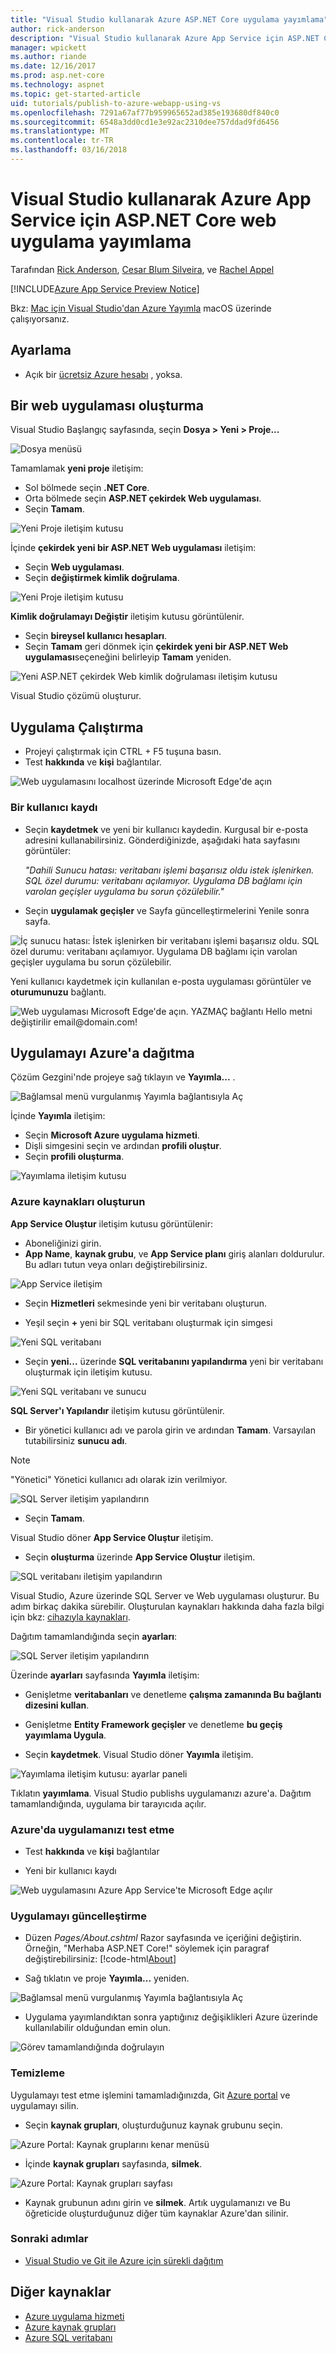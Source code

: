 ```yaml
---
title: "Visual Studio kullanarak Azure ASP.NET Core uygulama yayımlama"
author: rick-anderson
description: "Visual Studio kullanarak Azure App Service için ASP.NET Core uygulama yayımlama öğrenin."
manager: wpickett
ms.author: riande
ms.date: 12/16/2017
ms.prod: asp.net-core
ms.technology: aspnet
ms.topic: get-started-article
uid: tutorials/publish-to-azure-webapp-using-vs
ms.openlocfilehash: 7291a67af77b959965652ad385e193680df840c0
ms.sourcegitcommit: 6548a3dd0cd1e3e92ac2310dee757ddad9fd6456
ms.translationtype: MT
ms.contentlocale: tr-TR
ms.lasthandoff: 03/16/2018
---
```

# <a name="publish-an-aspnet-core-web-app-to-azure-app-service-using-visual-studio"></a>Visual Studio kullanarak Azure App Service için ASP.NET Core web uygulama yayımlama

Tarafından [Rick Anderson](https://twitter.com/RickAndMSFT), [Cesar Blum Silveira](https://github.com/cesarbs), ve [Rachel Appel](https://twitter.com/rachelappel)

[!INCLUDE[Azure App Service Preview Notice](../includes/azure-apps-preview-notice.md)]

Bkz: [Mac için Visual Studio'dan Azure Yayımla](https://blog.xamarin.com/publish-azure-visual-studio-mac/) macOS üzerinde çalışıyorsanız.

## <a name="set-up"></a>Ayarlama

* Açık bir [ücretsiz Azure hesabı](https://aka.ms/K5y5yh) , yoksa. 

## <a name="create-a-web-app"></a>Bir web uygulaması oluşturma

Visual Studio Başlangıç sayfasında, seçin **Dosya > Yeni > Proje...**

![Dosya menüsü](publish-to-azure-webapp-using-vs/_static/file_new_project.png)

Tamamlamak **yeni proje** iletişim:

* Sol bölmede seçin **.NET Core**.
* Orta bölmede seçin **ASP.NET çekirdek Web uygulaması**.
* Seçin **Tamam**.

![Yeni Proje iletişim kutusu](publish-to-azure-webapp-using-vs/_static/new_prj.png)

İçinde **çekirdek yeni bir ASP.NET Web uygulaması** iletişim:

* Seçin **Web uygulaması**.
* Seçin **değiştirmek kimlik doğrulama**.

![Yeni Proje iletişim kutusu](publish-to-azure-webapp-using-vs/_static/new_prj_2.png)

**Kimlik doğrulamayı Değiştir** iletişim kutusu görüntülenir. 

* Seçin **bireysel kullanıcı hesapları**.
* Seçin **Tamam** geri dönmek için **çekirdek yeni bir ASP.NET Web uygulaması**seçeneğini belirleyip **Tamam** yeniden.

![Yeni ASP.NET çekirdek Web kimlik doğrulaması iletişim kutusu](publish-to-azure-webapp-using-vs/_static/new_prj_auth.png) 

Visual Studio çözümü oluşturur.

## <a name="run-the-app"></a>Uygulama Çalıştırma

* Projeyi çalıştırmak için CTRL + F5 tuşuna basın.
* Test **hakkında** ve **kişi** bağlantılar.

![Web uygulamasını localhost üzerinde Microsoft Edge'de açın](publish-to-azure-webapp-using-vs/_static/show.png)

### <a name="register-a-user"></a>Bir kullanıcı kaydı

* Seçin **kaydetmek** ve yeni bir kullanıcı kaydedin. Kurgusal bir e-posta adresini kullanabilirsiniz. Gönderdiğinizde, aşağıdaki hata sayfasını görüntüler:

    *"Dahili Sunucu hatası: veritabanı işlemi başarısız oldu istek işlenirken. SQL özel durumu: veritabanı açılamıyor. Uygulama DB bağlamı için varolan geçişler uygulama bu sorun çözülebilir."*
* Seçin **uygulamak geçişler** ve Sayfa güncelleştirmelerini Yenile sonra sayfa.

![İç sunucu hatası: İstek işlenirken bir veritabanı işlemi başarısız oldu. SQL özel durumu: veritabanı açılamıyor. Uygulama DB bağlamı için varolan geçişler uygulama bu sorun çözülebilir.](publish-to-azure-webapp-using-vs/_static/mig.png)

Yeni kullanıcı kaydetmek için kullanılan e-posta uygulaması görüntüler ve **oturumunuzu** bağlantı.

![Web uygulaması Microsoft Edge'de açın. YAZMAÇ bağlantı Hello metni değiştirilir email@domain.com!](publish-to-azure-webapp-using-vs/_static/hello.png)

## <a name="deploy-the-app-to-azure"></a>Uygulamayı Azure'a dağıtma

Çözüm Gezgini'nde projeye sağ tıklayın ve **Yayımla...** .

![Bağlamsal menü vurgulanmış Yayımla bağlantısıyla Aç](publish-to-azure-webapp-using-vs/_static/pub.png)

İçinde **Yayımla** iletişim:

* Seçin **Microsoft Azure uygulama hizmeti**.
* Dişli simgesini seçin ve ardından **profili oluştur**.
* Seçin **profili oluşturma**.

![Yayımlama iletişim kutusu](publish-to-azure-webapp-using-vs/_static/maas1.png)

### <a name="create-azure-resources"></a>Azure kaynakları oluşturun

**App Service Oluştur** iletişim kutusu görüntülenir:

* Aboneliğinizi girin.
* **App Name**, **kaynak grubu**, ve **App Service planı** giriş alanları doldurulur. Bu adları tutun veya onları değiştirebilirsiniz.

![App Service iletişim](publish-to-azure-webapp-using-vs/_static/newrg1.png)

* Seçin **Hizmetleri** sekmesinde yeni bir veritabanı oluşturun.

* Yeşil seçin  **+**  yeni bir SQL veritabanı oluşturmak için simgesi

![Yeni SQL veritabanı](publish-to-azure-webapp-using-vs/_static/sql.png)

* Seçin **yeni...**  üzerinde **SQL veritabanını yapılandırma** yeni bir veritabanı oluşturmak için iletişim kutusu.

![Yeni SQL veritabanı ve sunucu](publish-to-azure-webapp-using-vs/_static/conf.png)

**SQL Server'ı Yapılandır** iletişim kutusu görüntülenir.

* Bir yönetici kullanıcı adı ve parola girin ve ardından **Tamam**. Varsayılan tutabilirsiniz **sunucu adı**. 

> [!NOTE]
> "Yönetici" Yönetici kullanıcı adı olarak izin verilmiyor.

![SQL Server iletişim yapılandırın](publish-to-azure-webapp-using-vs/_static/conf_servername.png)

* Seçin **Tamam**.

Visual Studio döner **App Service Oluştur** iletişim.

* Seçin **oluşturma** üzerinde **App Service Oluştur** iletişim.

![SQL veritabanı iletişim yapılandırın](publish-to-azure-webapp-using-vs/_static/conf_final.png)

Visual Studio, Azure üzerinde SQL Server ve Web uygulaması oluşturur. Bu adım birkaç dakika sürebilir. Oluşturulan kaynakları hakkında daha fazla bilgi için bkz: [cihazıyla kaynakları](#additonal-resources).

Dağıtım tamamlandığında seçin **ayarları**:

![SQL Server iletişim yapılandırın](publish-to-azure-webapp-using-vs/_static/set.png)

Üzerinde **ayarları** sayfasında **Yayımla** iletişim:

  * Genişletme **veritabanları** ve denetleme **çalışma zamanında Bu bağlantı dizesini kullan**.
  * Genişletme **Entity Framework geçişler** ve denetleme **bu geçiş yayımlama Uygula**.

* Seçin **kaydetmek**. Visual Studio döner **Yayımla** iletişim. 

![Yayımlama iletişim kutusu: ayarlar paneli](publish-to-azure-webapp-using-vs/_static/pubs.png)

Tıklatın **yayımlama**. Visual Studio publishs uygulamanızı azure'a. Dağıtım tamamlandığında, uygulama bir tarayıcıda açılır.

### <a name="test-your-app-in-azure"></a>Azure'da uygulamanızı test etme

* Test **hakkında** ve **kişi** bağlantılar

* Yeni bir kullanıcı kaydı

![Web uygulamasını Azure App Service'te Microsoft Edge açılır](publish-to-azure-webapp-using-vs/_static/register.png)

### <a name="update-the-app"></a>Uygulamayı güncelleştirme

* Düzen *Pages/About.cshtml* Razor sayfasında ve içeriğini değiştirin. Örneğin, "Merhaba ASP.NET Core!" söylemek için paragraf değiştirebilirsiniz: [!code-html[About](publish-to-azure-webapp-using-vs/sample/about.cshtml?highlight=9&range=1-9)]

* Sağ tıklatın ve proje **Yayımla...**  yeniden.

![Bağlamsal menü vurgulanmış Yayımla bağlantısıyla Aç](publish-to-azure-webapp-using-vs/_static/pub.png)

* Uygulama yayımlandıktan sonra yaptığınız değişiklikleri Azure üzerinde kullanılabilir olduğundan emin olun.

![Görev tamamlandığında doğrulayın](publish-to-azure-webapp-using-vs/_static/final.png)

### <a name="clean-up"></a>Temizleme

Uygulamayı test etme işlemini tamamladığınızda, Git [Azure portal](https://portal.azure.com/) ve uygulamayı silin.

* Seçin **kaynak grupları**, oluşturduğunuz kaynak grubunu seçin.

![Azure Portal: Kaynak gruplarını kenar menüsü](publish-to-azure-webapp-using-vs/_static/portalrg.png)

* İçinde **kaynak grupları** sayfasında, **silmek**.

![Azure Portal: Kaynak grupları sayfası](publish-to-azure-webapp-using-vs/_static/rgd.png)

* Kaynak grubunun adını girin ve **silmek**. Artık uygulamanızı ve Bu öğreticide oluşturduğunuz diğer tüm kaynaklar Azure'dan silinir.

### <a name="next-steps"></a>Sonraki adımlar

* [Visual Studio ve Git ile Azure için sürekli dağıtım](xref:host-and-deploy/azure-apps/azure-continuous-deployment)

## <a name="additonal-resources"></a>Diğer kaynaklar

* [Azure uygulama hizmeti](https://docs.microsoft.com/azure/app-service/app-service-web-overview)
* [Azure kaynak grupları](https://docs.microsoft.com/azure/azure-resource-manager/resource-group-overview#resource-groups)
* [Azure SQL veritabanı](https://docs.microsoft.com/azure/sql-database/)
